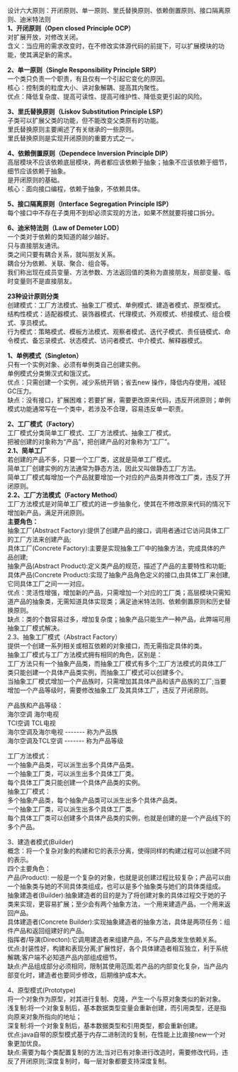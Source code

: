设计六大原则：开闭原则、单一原则、里氏替换原则、依赖倒置原则、接口隔离原则、迪米特法则  
**1、开闭原则（Open closed Principle OCP）**   
    对扩展开放，对修改关闭。  
含义：当应用的需求改变时，在不修改实体源代码的前提下，可以扩展模块的功能，使其满足新的需求。  

**2、单一原则（Single Responsibility Principle SRP）**  
	一个类只负责一个职责，有且仅有一个引起它变化的原因。  
核心：控制类的粒度大小、讲对象解耦、提高其内聚性。  
优点：降低复杂度、提高可读性、提高可维护性、降低变更引起的风险。  

**3、里氏替换原则（Liskov Substitution Principle LSP）**  
	子类可以扩展父类的功能，但不能改变父类原有的功能。  
	里氏替换原则主要阐述了有关继承的一些原则。  
	里氏替换原则是实现开闭原则的重要方式之一。  

**4、依赖倒置原则（Dependece Inversion Principle DIP）**  
	高层模块不应该依赖底层模块，两者都应该依赖于抽象；抽象不应该依赖于细节，细节应该依赖于抽象。  
	是开闭原则的基础。  
核心：面向接口编程，依赖于抽象，不依赖具体。  

**5、接口隔离原则（Interface Segregation Principle ISP）**  
	每个接口中不存在子类用不到却必须实现的方法，如果不然就要将接口拆分。  
	
**6、迪米特法则（Law of Demeter LOD）**  
	一个类对于依赖的类知道的越少越好。  
	只与直接朋友通讯。  
	类之间只要有耦合关系，就叫朋友关系。  
	耦合分为依赖、关联、聚合、组合等。  
	我们称出现在成员变量、方法参数、方法返回值的类称为直接朋友，局部变量、临时变量则不是直接朋友。  
	
**23种设计原则分类**  
创建模式：工厂方法模式、抽象工厂模式、单例模式、建造者模式、原型模式。  
结构性模式：适配器模式、装饰器模式、代理模式、外观模式、桥接模式、组合模式、享员模式。  
行为模式：策略模式、模板方法模式、观察者模式、迭代子模式、责任链模式、命令模式、备忘录模式、状态模式、访问者模式、中介模式、解释器模式。  

**1、单例模式（Singleton）**   
    只有一个实例对象、必须有单例类自己创建实例。   
    单例模式分类懒汉式和饿汉式。   
优点：只需创建一个实例，减少系统开销；省去new 操作，降低内存使用，减轻GC压力。   
缺点：没有接口，扩展困难；若要扩展，需要更改原来代码，违反开闭原则；单例模式功能通常写在一个类中，若涉及不合理，容易违反单一职责。  

**2、工厂模式（Factory）**  
    工厂模式分类简单工厂模式、工厂方法模式、抽象工厂模式。   
    把被创建的对象称为“产品”，把创建产品的对象称为“工厂”。   
**2.1、简单工厂**   
    若创建的产品不多，只要一个工厂类，这就是简单工厂模式。   
    简单工厂创建实例的方法通常为静态方法，因此又叫做静态工厂方法。   
    简单工厂模式每增加一个产品就要增加一个对应的产品类并修改工厂类，违反了开闭原则。  
**2.2、工厂方法模式（Factory Method）**  
    工厂方法模式是对简单工厂模式的进一步抽象化，使其在不修改原来代码的情况下增加新产品，满足开闭原则。  
**主要角色：**  
    抽象工厂(Abstract Factory):提供了创建产品的接口，调用者通过它访问具体工厂的工厂方法来创建产品;  
    具体工厂(Concrete Factory):主要是实现抽象工厂中的抽象方法，完成具体的产品创建;  
    抽象产品(Abstract Product):定义类产品的规范，描述了产品的主要特性和功能;  
    具体产品(Concrete Product):实现了抽象产品角色定义的接口,由具体工厂来创建,它同具体工厂之间一一对应。  
优点：灵活性增强，增加新的产品，只需增加一个对应的工厂类；高层模块只需知道产品的抽象类，无需知道具体实现类；满足迪米特法则、依赖倒置原则和历史替换原则。  
缺点：类的个数容易过多，增加复杂度；抽象产品只能生产一种产品，此弊端可用抽象工厂模式解决。  
2.3、抽象工厂模式（Abstract Factory）  
    提供一个创建一系列相关或相互依赖的对象接口，而无需指定具体的类。  
    抽象工厂模式与工厂方法模式拥有相同的角色，区别是：  
    工厂方法只有一个抽象产品类，而抽象工厂模式有多个;工厂方法模式的具体工厂类只能创建一个具体产品类实例，而抽象工厂模式可以创建多个。  
    当抽象工厂模式增加一个产品族时，只需增加其具体产品和该产品族的工厂;当要增加一个产品等级时，需要修改抽象工厂及其具体工厂，违反了开闭原则。  
    
产品族和产品等级：  
    海尔空调        海尔电视  
    TCl空调        TCL电视  
海尔空调及海尔电视  -------  称为产品族  
海尔空调及TCL空调  -------  称为产品等级  
    
工厂方法模式：  
    一个抽象产品类，可以派生出多个具体产品类。     
    一个抽象工厂类，可以派生出多个具体工厂类。     
    每个具体工厂类只能创建一个具体产品类的实例。  
抽象工厂模式：  
    多个抽象产品类，每个抽象产品类可以派生出多个具体产品类。     
    一个抽象工厂类，可以派生出多个具体工厂类。     
    每个具体工厂类可以创建多个具体产品类的实例，也就是创建的是一个产品线下的多个产品。     

3、建造者模式(Builder)  
概念：将一个复杂对象的构建和它的表示分离，使得同样的构建过程可以创建不同的表示。  
四个主要角色：  
    产品(Product): 一般是一个复杂的对象，也就是说创建过程比较复杂；产品可以由一个抽象类与她的不同具体类组成，也可以是多个抽象类与她们的具体类组成。  
    抽象建造者(Builder):抽象建造者的目的是为了将创建对象的具体过程交于她的子类来实现，更容易扩展；至少会有两个抽象方法，一个用来建造产品，一个用来返回产品。  
    具体建造者(Concrete Builder):实现抽象建造者的抽象方法，具体是两项任务：组件产品和返回组建好的产品。  
    指挥者/导演(Directon):它调用建造者来组建产品，不与产品类发生依赖关系。  
优点:封装性好，构建和表现分离;扩展性好，各个具体建造者相互独立，利于系统解耦;客户端不必知道产品内部组成细节。  
缺点:产品组成部分必须相同，限制其使用范围;若产品的内部变化复杂，当产品内部变化时，建造者也要同步修改，后期维护成本大。  

4、原型模式(Prototype)   
    将一个对象作为原型，对其进行复制、克隆，产生一个与原对象类似的新对象。  
浅复制:将一个对象复制后，基本数据类型变量会重新创建，而引用类型，还是指向原来对象所指向的地址；  
深复制:将一个对象复制后，基本数据类型和引用类型，都会重新创建。  
优点:java自带的原型模式基于内存二进制流的复制，在性能上比直接new一个对象更加优良。  
缺点:需要为每个类配置复制的方法;当对已有对象进行改造时，需要修改代码，违反了开闭原则;深度复制时，每一层对象都要支持深度复制。  
    




